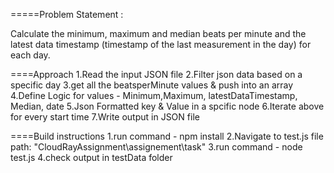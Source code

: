 =====Problem Statement :

Calculate the minimum, maximum and median beats per minute and the latest data timestamp (timestamp of the last measurement in the day) for each day.

====Approach
1.Read the input JSON file 
2.Filter json data based on a specific day
3.get all the beatsperMinute values & push into an array
4.Define Logic for values - Minimum,Maximum, latestDataTimestamp, Median, date
5.Json Formatted key & Value in a spcific node
6.Iterate above for every start time
7.Write output in JSON file

====Build instructions
1.run command - npm install
2.Navigate to test.js file path: "CloudRayAssignment\assignement\task"
3.run command - node test.js
4.check output in testData folder
